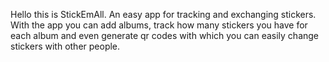 Hello this is StickEmAll. An easy app for tracking and exchanging stickers.
With the app you can add albums, track how many stickers you have for each album and even generate qr codes with which you can easily change stickers with other people. 

